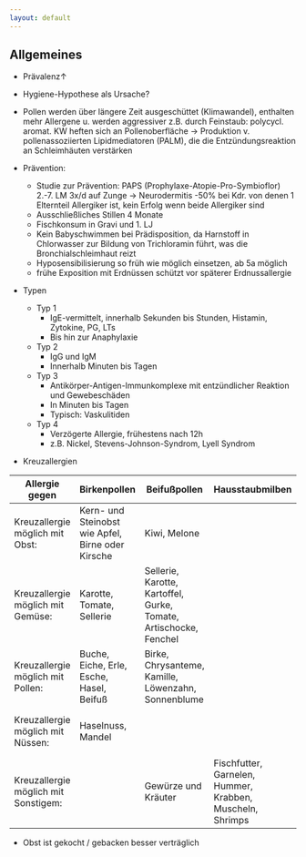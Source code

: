 ```yaml
---
layout: default
---
```


## Allgemeines

- Prävalenz↑
	
- Hygiene-Hypothese als Ursache?
	
- Pollen werden über längere Zeit ausgeschüttet (Klimawandel), enthalten mehr Allergene u. werden aggressiver z.B. durch Feinstaub: polycycl. aromat. KW heften sich an Pollenoberfläche → Produktion v. pollenassoziierten Lipidmediatoren (PALM), die die Entzündungsreaktion an Schleimhäuten verstärken
	
- Prävention:
  * Studie zur Prävention: PAPS (Prophylaxe-Atopie-Pro-Symbioflor) 2.-7. LM 3x/d auf Zunge → Neurodermitis -50% bei Kdr. von denen 1 Elternteil Allergiker ist, kein Erfolg wenn beide Allergiker sind
  * Ausschließliches Stillen 4 Monate
  * Fischkonsum in Gravi und 1. LJ
  * Kein Babyschwimmen bei Prädisposition, da Harnstoff in Chlorwasser zur Bildung von Trichloramin führt, was die Bronchialschleimhaut reizt
  * Hyposensibilisierung so früh wie möglich einsetzen, ab 5a möglich
  * frühe Exposition mit Erdnüssen schützt vor späterer Erdnussallergie
  
- Typen
  * Typ 1
    * IgE-vermittelt, innerhalb Sekunden bis Stunden, Histamin, Zytokine, PG, LTs
    * Bis hin zur Anaphylaxie
  * Typ 2
    * IgG und IgM
    * Innerhalb Minuten bis Tagen
  * Typ 3
    * Antikörper-Antigen-Immunkomplexe mit entzündlicher Reaktion und Gewebeschäden
    * In Minuten bis Tagen
    * Typisch: Vaskulitiden
  * Typ 4
    * Verzögerte Allergie, frühestens nach 12h
    * z.B. Nickel, Stevens-Johnson-Syndrom, Lyell Syndrom

- Kreuzallergien

| Allergie gegen                      	| Birkenpollen                                      	| Beifußpollen                                                      	| Hausstaubmilben                                            	| Nüsse             	| Hülsenfrüchte                                    	| Latex                                                                        	| Kiwi                          	|
|--------------------------------------	|---------------------------------------------------	|-------------------------------------------------------------------	|------------------------------------------------------------	|-------------------	|--------------------------------------------------	|------------------------------------------------------------------------------	|-------------------------------	|
| Kreuzallergie möglich mit Obst:      	| Kern- und Steinobst wie Apfel, Birne oder Kirsche 	| Kiwi, Melone                                                      	|                                                            	| Kiwi              	|                                                  	| Grapefruit, Ananas, Banane, Feige, Kiwi, Mango, Melone, Pfirsich, Maracuja   	| Ananas, Apfel                 	|
| Kreuzallergie möglich mit Gemüse:    	| Karotte, Tomate, Sellerie                         	| Sellerie, Karotte, Kartoffel, Gurke, Tomate, Artischocke, Fenchel 	|                                                            	|                   	| Bohnen, Linsen, Sojabohnen                       	| Avocado, Tomate, Sellerie, Esskastanie, Kartoffel                            	| Karotte, Kartoffel            	|
| Kreuzallergie möglich mit Pollen:    	| Buche, Eiche, Erle, Esche, Hasel, Beifuß          	| Birke, Chrysanteme, Kamille, Löwenzahn, Sonnenblume               	|                                                            	|                   	|                                                  	| Wiesenlieschgras, Beifuß, Traubenkraut                                       	| Beifuß, Birke, Gräser         	|
| Kreuzallergie möglich mit Nüssen:    	| Haselnuss, Mandel                                 	|                                                                   	|                                                            	| Sonnenblumenkerne 	| Sonnenblumenkerne                                	| Erdnuss, Haselnuss, Walnuss, Cashewnuss                                      	|                               	|
| Kreuzallergie möglich mit Sonstigem: 	|                                                   	| Gewürze und Kräuter                                               	| Fischfutter, Garnelen, Hummer, Krabben, Muscheln, Shrimps  	| Roggenmehl        	| Lupinen, Klee, Tragent, Gummi arabicum, Lakritze 	| Ficus benjaminus                                                             	| Latex, Roggen- und Weizenmehl 	|

  * Obst ist gekocht / gebacken besser verträglich
